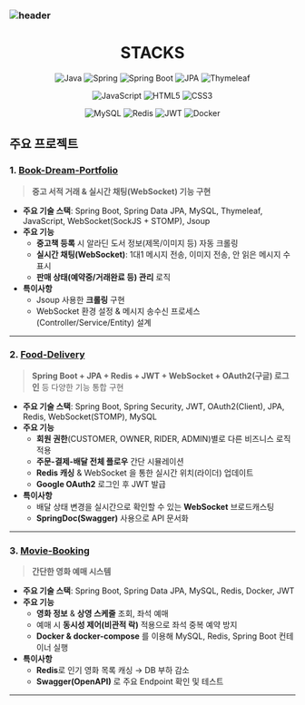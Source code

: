 ### ![header](https://capsule-render.vercel.app/api?type=waving&color=7F7FD5&text=%20Jaesung&nbsp;Park%20%20&height=200&fontSize=90&fontColor=ffffff)


<h1 align="center">STACKS</h1>


<p align="center">
  <img src="https://img.shields.io/badge/Java-007396?logo=java&logoColor=white&style=flat-square" alt="Java" /> 
  <img src="https://img.shields.io/badge/Spring-6DB33F?logo=spring&logoColor=white&style=flat-square" alt="Spring" />
  <img src="https://img.shields.io/badge/Spring_Boot-6DB33F?logo=spring-boot&logoColor=white&style=flat-square" alt="Spring Boot" />
  <img src="https://img.shields.io/badge/JPA-004D40?logo=hibernate&logoColor=white&style=flat-square" alt="JPA" />
  <img src="https://img.shields.io/badge/Thymeleaf-005F73?logo=thymeleaf&logoColor=white&style=flat-square" alt="Thymeleaf" />
</p>

<p align="center">
  <img src="https://img.shields.io/badge/JavaScript-323330?logo=javascript&logoColor=F7DF1E&style=flat-square" alt="JavaScript" />
  <img src="https://img.shields.io/badge/HTML5-E34F26?logo=html5&logoColor=white&style=flat-square" alt="HTML5" />
  <img src="https://img.shields.io/badge/CSS3-1572B6?logo=css3&logoColor=white&style=flat-square" alt="CSS3" />
</p>

<p align="center">
  <img src="https://img.shields.io/badge/MySQL-4479A1?logo=mysql&logoColor=white&style=flat-square" alt="MySQL" />
  <img src="https://img.shields.io/badge/Redis-DC382D?logo=redis&logoColor=white&style=flat-square" alt="Redis" />
  <img src="https://img.shields.io/badge/JWT-000000?logo=jsonwebtokens&logoColor=white&style=flat-square" alt="JWT" />
  <img src="https://img.shields.io/badge/Docker-2496ED?logo=docker&logoColor=white&style=flat-square" alt="Docker" />
</p>

## 주요 프로젝트

### 1. [Book-Dream-Portfolio](https://github.com/yoki06161/Book-Dream-Portfolio)
> **중고 서적 거래 & 실시간 채팅(WebSocket) 기능 구현**

- **주요 기술 스택**: Spring Boot, Spring Data JPA, MySQL, Thymeleaf, JavaScript, WebSocket(SockJS + STOMP), Jsoup  
- **주요 기능**  
  - **중고책 등록** 시 알라딘 도서 정보(제목/이미지 등) 자동 크롤링  
  - **실시간 채팅(WebSocket)**: 1대1 메시지 전송, 이미지 전송, 안 읽은 메시지 수 표시  
  - **판매 상태(예약중/거래완료 등) 관리** 로직  
- **특이사항**  
  - Jsoup 사용한 **크롤링** 구현  
  - WebSocket 환경 설정 & 메시지 송수신 프로세스(Controller/Service/Entity) 설계  

---

### 2. [Food-Delivery](https://github.com/yoki06161/Food-Delivery)
> **Spring Boot + JPA + Redis + JWT + WebSocket + OAuth2(구글) 로그인** 등 다양한 기능 통합 구현

- **주요 기술 스택**: Spring Boot, Spring Security, JWT, OAuth2(Client), JPA, Redis, WebSocket(STOMP), MySQL  
- **주요 기능**  
  - **회원 권한**(CUSTOMER, OWNER, RIDER, ADMIN)별로 다른 비즈니스 로직 적용  
  - **주문-결제-배달 전체 플로우** 간단 시뮬레이션  
  - **Redis 캐싱** & WebSocket 을 통한 실시간 위치(라이더) 업데이트  
  - **Google OAuth2** 로그인 후 JWT 발급  
- **특이사항**  
  - 배달 상태 변경을 실시간으로 확인할 수 있는 **WebSocket** 브로드캐스팅  
  - **SpringDoc(Swagger)** 사용으로 API 문서화

---

### 3. [Movie-Booking](https://github.com/yoki06161/Movie-Booking)
> **간단한 영화 예매 시스템**

- **주요 기술 스택**: Spring Boot, Spring Data JPA, MySQL, Redis, Docker, JWT  
- **주요 기능**  
  - **영화 정보** & **상영 스케줄** 조회, 좌석 예매  
  - 예매 시 **동시성 제어(비관적 락)** 적용으로 좌석 중복 예약 방지  
  - **Docker & docker-compose** 를 이용해 MySQL, Redis, Spring Boot 컨테이너 실행  
- **특이사항**  
  - **Redis**로 인기 영화 목록 캐싱 → DB 부하 감소  
  - **Swagger(OpenAPI)** 로 주요 Endpoint 확인 및 테스트

---
